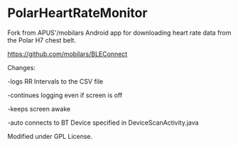 # PolarHeartRateMonitor

Fork from APUS'/mobilars Android app for downloading heart rate data from the Polar H7 chest belt.

https://github.com/mobilars/BLEConnect

Changes:

 -logs RR Intervals to the CSV file
 
 -continues logging even if screen is off
 
 -keeps screen awake
 
 -auto connects to BT Device specified in DeviceScanActivity.java


Modified under GPL License.




 
 
